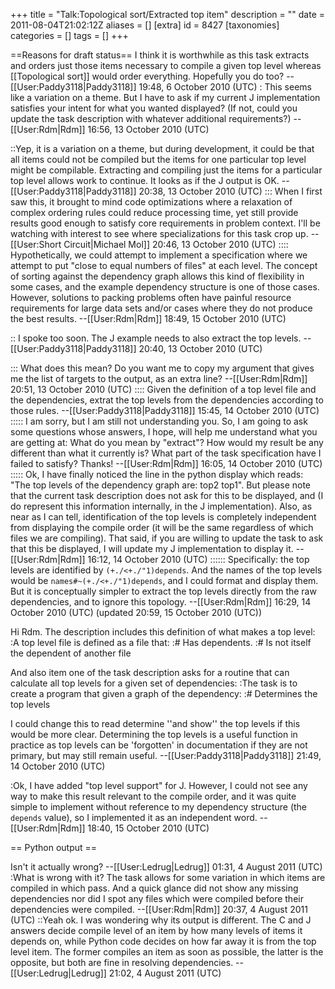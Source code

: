 +++
title = "Talk:Topological sort/Extracted top item"
description = ""
date = 2011-08-04T21:02:12Z
aliases = []
[extra]
id = 8427
[taxonomies]
categories = []
tags = []
+++

==Reasons for draft status==
I think it is worthwhile as this task extracts and orders just those items necessary to compile a given top level whereas [[Topological sort]] would order everything. Hopefully you do too? --[[User:Paddy3118|Paddy3118]] 19:48, 6 October 2010 (UTC)
: This seems like a variation on a theme.  But I have to ask if my current J implementation satisfies your intent for what you wanted displayed?  (If not, could you update the task description with whatever additional requirements?)  --[[User:Rdm|Rdm]] 16:56, 13 October 2010 (UTC)

::Yep, it is a variation on a theme, but during development, it could be that all items could not be compiled but the items for one particular top level might be compilable. Extracting and compiling just the items for a particular top level allows work to continue. It looks as if the J output is OK. --[[User:Paddy3118|Paddy3118]] 20:38, 13 October 2010 (UTC)
::: When I first saw this, it brought to mind code optimizations where a relaxation of complex ordering rules could reduce processing time, yet still provide results good enough to satisfy core requirements in problem context. I'll be watching with interest to see where specializations for this task crop up. --[[User:Short Circuit|Michael Mol]] 20:46, 13 October 2010 (UTC)
:::: Hypothetically, we could attempt to implement a specification where we attempt to put "close to equal numbers of files" at each level.  The concept of sorting against the dependency graph allows this kind of flexibility in some cases, and the example dependency structure is one of those cases.  However, solutions to packing problems often have painful resource requirements for large data sets and/or cases where they do not produce the best results.  --[[User:Rdm|Rdm]] 18:49, 15 October 2010 (UTC)

:: I spoke too soon. The J example needs to also extract the top levels. --[[User:Paddy3118|Paddy3118]] 20:40, 13 October 2010 (UTC)

::: What does this mean?  Do you want me to copy my argument that gives me the list of targets to the output, as an extra line?  --[[User:Rdm|Rdm]] 20:51, 13 October 2010 (UTC)
:::: Given the definition of a top level file and the dependencies, extrat the top levels from the dependencies according to those rules. --[[User:Paddy3118|Paddy3118]] 15:45, 14 October 2010 (UTC)
::::: I am sorry, but I am still not understanding you.  So, I am going to ask some questions whose answers, I hope, will help me understand what you are getting at:  What do you mean by "extract"?  How would my result be any different than what it currently is?  What part of the task specification have I failed to satisfy?  Thanks! --[[User:Rdm|Rdm]] 16:05, 14 October 2010 (UTC)
::::: Ok, I have finally noticed the line in the python display which reads: "The top levels of the dependency graph are: top2 top1".  But please note that the current task description does not ask for this to be displayed, and (I do represent this information internally, in the J implementation).  Also, as near as I can tell, identification of the top levels is completely independent from displaying the compile order (it will be the same regardless of which files we are compiling).  That said, if you are willing to update the task to ask that this be displayed, I will update my J implementation to display it.  --[[User:Rdm|Rdm]] 16:12, 14 October 2010 (UTC)
:::::: Specifically: the top levels are identified by <code>(+./<+./"1)depends</code>.  And the names of the top levels would be <code>names#~(+./<+./"1)depends</code>, and I could format and display them.  But it is conceptually simpler to extract the top levels directly from the raw dependencies, and to ignore this topology.  --[[User:Rdm|Rdm]] 16:29, 14 October 2010 (UTC) (updated 20:59, 15 October 2010 (UTC))

Hi Rdm. The description includes this definition of what makes a top level:
:A top level file is defined as a file that:
:# Has dependents.
:# Is not itself the dependent of another file 

And also item one of the task description asks for a routine that can calculate all top levels for a given set of dependencies:
:The task is to create a program that given a graph of the dependency:
:# Determines the top levels

I could change this to read determine ''and show'' the top levels if this would be more clear. Determining the top levels is a useful function in practice as top levels can be 'forgotten' in documentation if they are not primary, but may still remain useful. --[[User:Paddy3118|Paddy3118]] 21:49, 14 October 2010 (UTC)

:Ok, I have added "top level support" for J.  However, I could not see any way to make this result relevant to the compile order, and it was quite simple to implement without reference to my dependency structure (the <code>depends</code> value), so I implemented it as an independent word.  --[[User:Rdm|Rdm]] 18:40, 15 October 2010 (UTC)

== Python output ==

Isn't it actually wrong? --[[User:Ledrug|Ledrug]] 01:31, 4 August 2011 (UTC)
:What is wrong with it?  The task allows for some variation in which items are compiled in which pass.  And a quick glance did not show any missing dependencies nor did I spot any files which were compiled before their dependencies were compiled. --[[User:Rdm|Rdm]] 20:37, 4 August 2011 (UTC)
::Yeah ok.  I was wondering why its output is different.  The C and J answers decide compile level of an item by how many levels of items it depends on, while Python code decides on how far away it is from the top level item.  The former compiles an item as soon as possible, the latter is the opposite, but both are fine in resolving dependencies. --[[User:Ledrug|Ledrug]] 21:02, 4 August 2011 (UTC)
